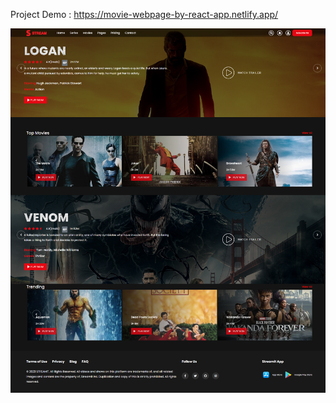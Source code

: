 Project Demo : https://movie-webpage-by-react-app.netlify.app/

![Uploading Movie-Webpage-React-master.png…](public/Images/Movie-Webpage-React.png)
